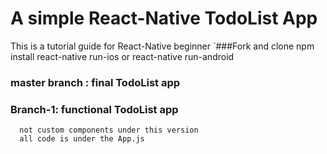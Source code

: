 #  A simple React-Native TodoList App 
  This is a tutorial guide for React-Native beginner
`###Fork and clone
  npm install 
  react-native run-ios 
      or
  react-native run-android
  ### master branch : final TodoList app 
  ### Branch-1: functional TodoList app 
      not custom components under this version 
      all code is under the App.js 
  
  

  
